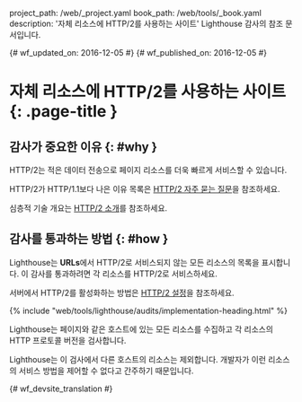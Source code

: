 project_path: /web/_project.yaml
book_path: /web/tools/_book.yaml
description: '자체 리소스에 HTTP/2를 사용하는 사이트' Lighthouse 감사의 참조 문서입니다.

{# wf_updated_on: 2016-12-05 #}
{# wf_published_on: 2016-12-05 #}

# 자체 리소스에 HTTP/2를 사용하는 사이트  {: .page-title }

## 감사가 중요한 이유 {: #why }

HTTP/2는 적은 데이터 전송으로 페이지 리소스를 더욱 빠르게 서비스할 수 있습니다.


HTTP/2가 HTTP/1.1보다 나은 이유 목록은 [HTTP/2 자주 묻는 질문][faq]을
참조하세요.

심층적 기술 개요는 [HTTP/2 소개][intro]를 참조하세요.

[faq]: https://http2.github.io/faq/
[intro]: /web/fundamentals/performance/http2/

## 감사를 통과하는 방법 {: #how }

Lighthouse는 **URLs**에서 HTTP/2로 서비스되지 않는 모든 리소스의 목록을 표시합니다.
이 감사를 통과하려면 각 리소스를 HTTP/2로 서비스하세요.

서버에서 HTTP/2를 활성화하는 방법은 [HTTP/2 설정][setup]을 참조하세요.

[setup]: https://dassur.ma/things/h2setup/

{% include "web/tools/lighthouse/audits/implementation-heading.html" %}

Lighthouse는 페이지와 같은 호스트에 있는 모든 리소스를 수집하고
각 리소스의 HTTP 프로토콜 버전을 검사합니다.

Lighthouse는 이 검사에서 다른 호스트의 리소스는 제외합니다.
개발자가 이런 리소스의 서비스 방법을 제어할 수 없다고 간주하기 때문입니다.


{# wf_devsite_translation #}
